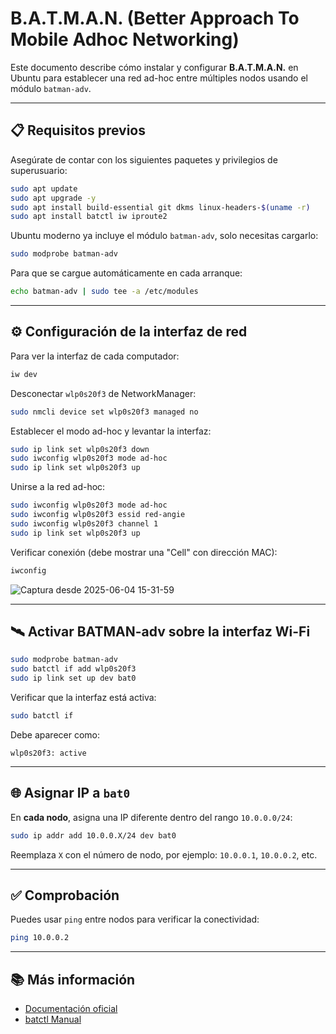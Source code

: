 # B.A.T.M.A.N. (Better Approach To Mobile Adhoc Networking)

Este documento describe cómo instalar y configurar **B.A.T.M.A.N.** en Ubuntu para establecer una red ad-hoc entre múltiples nodos usando el módulo `batman-adv`.

---

## 📋 Requisitos previos

Asegúrate de contar con los siguientes paquetes y privilegios de superusuario:

```bash
sudo apt update
sudo apt upgrade -y
sudo apt install build-essential git dkms linux-headers-$(uname -r)
sudo apt install batctl iw iproute2
```

Ubuntu moderno ya incluye el módulo `batman-adv`, solo necesitas cargarlo:

```bash
sudo modprobe batman-adv
```

Para que se cargue automáticamente en cada arranque:

```bash
echo batman-adv | sudo tee -a /etc/modules
```

---

## ⚙️ Configuración de la interfaz de red

Para ver la interfaz de cada computador:


```bash
iw dev
```

Desconectar `wlp0s20f3` de NetworkManager:

```bash
sudo nmcli device set wlp0s20f3 managed no
```

Establecer el modo ad-hoc y levantar la interfaz:

```bash
sudo ip link set wlp0s20f3 down
sudo iwconfig wlp0s20f3 mode ad-hoc
sudo ip link set wlp0s20f3 up
```

Unirse a la red ad-hoc:

```bash
sudo iwconfig wlp0s20f3 mode ad-hoc
sudo iwconfig wlp0s20f3 essid red-angie
sudo iwconfig wlp0s20f3 channel 1
sudo ip link set wlp0s20f3 up
```

Verificar conexión (debe mostrar una "Cell" con dirección MAC):

```bash
iwconfig
```
![Captura desde 2025-06-04 15-31-59](https://github.com/user-attachments/assets/d6999ff5-4769-4b98-9a44-4d29313e061e)

---

## 🛰 Activar BATMAN-adv sobre la interfaz Wi-Fi

```bash
sudo modprobe batman-adv
sudo batctl if add wlp0s20f3
sudo ip link set up dev bat0
```

Verificar que la interfaz está activa:

```bash
sudo batctl if
```

Debe aparecer como:

```
wlp0s20f3: active
```

---

## 🌐 Asignar IP a `bat0`

En **cada nodo**, asigna una IP diferente dentro del rango `10.0.0.0/24`:

```bash
sudo ip addr add 10.0.0.X/24 dev bat0
```

Reemplaza `X` con el número de nodo, por ejemplo: `10.0.0.1`, `10.0.0.2`, etc.

---

## ✅ Comprobación

Puedes usar `ping` entre nodos para verificar la conectividad:

```bash
ping 10.0.0.2
```

---

## 📚 Más información

- [Documentación oficial](https://www.open-mesh.org/projects/batman-adv/wiki)
- [batctl Manual](https://manpages.debian.org/testing/batctl/batctl.8.en.html)
